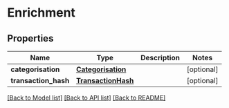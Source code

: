 # Enrichment

## Properties
Name | Type | Description | Notes
------------ | ------------- | ------------- | -------------
**categorisation** | [**Categorisation**](Categorisation.md) |  | [optional] 
**transaction_hash** | [**TransactionHash**](TransactionHash.md) |  | [optional] 

[[Back to Model list]](../README.md#documentation-for-models) [[Back to API list]](../README.md#documentation-for-api-endpoints) [[Back to README]](../README.md)


